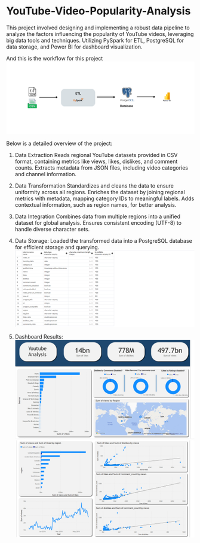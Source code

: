 # YouTube-Video-Popularity-Analysis
This project involved designing and implementing a robust data pipeline to analyze the factors influencing the popularity of YouTube videos, leveraging big data tools and techniques.
Utilizing PySpark for ETL, PostgreSQL for data storage, and Power BI for dashboard visualization.

And this is the workflow for this project
![Alt text for the image](images/Workflow.png)

Below is a detailed overview of the project:

1. Data Extraction
      Reads regional YouTube datasets provided in CSV format, containing metrics like views, likes, dislikes, and comment counts.
      Extracts metadata from JSON files, including video categories and channel information.
   
2. Data Transformation
      Standardizes and cleans the data to ensure uniformity across all regions.
      Enriches the dataset by joining regional metrics with metadata, mapping category IDs to meaningful labels.
      Adds contextual information, such as region names, for better analysis.

3. Data Integration
      Combines data from multiple regions into a unified dataset for global analysis.
      Ensures consistent encoding (UTF-8) to handle diverse character sets.

4. Data Storage:
      Loaded the transformed data into a PostgreSQL database for efficient storage and querying.
      ![Alt text for the image](images/Schema.png)

5. Dashboard Results:
     ![Alt text for the image](images/dash1.png)
     ![Alt text for the image](images/dash2.png)
       

   
